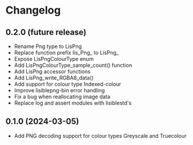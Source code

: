# Changelog

## 0.2.0 (future release)
- Rename Png type to LisPng
- Replace function prefix lis_Png_ to LisPng_
- Expose LisPngColourType enum
- Add LisPngColourType_sample_count() function
- Add LisPng accessor functions
- Add LisPng_write_RGBA8_data()
- Add support for colour type Indexed-colour
- Improve lisiblepng-bin error handling
- Fix a bug when reallocating image data
- Replace log and assert modules with lisiblestd's

## 0.1.0 (2024-03-05)
- Add PNG decoding support for colour types Greyscale and Truecolour
